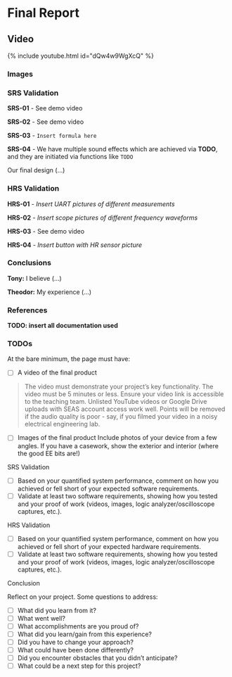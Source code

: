 # Final Report

## Video

{% include youtube.html id="dQw4w9WgXcQ" %}

### Images

### SRS Validation

**SRS-01** - See demo video

**SRS-02** - See demo video

**SRS-03** - `Insert formula here`

**SRS-04** - We have multiple sound effects which are achieved via **TODO**, and they are initiated via functions like `TODO`

Our final design (...)

### HRS Validation

**HRS-01** - *Insert UART pictures of different measurements*

**HRS-02** - *Insert scope pictures of different frequency waveforms*

**HRS-03** - See demo video

**HRS-04** - *Insert button with HR sensor picture*

### Conclusions

**Tony:** I believe (...)

**Theodor:** My experience (...)

### References

**TODO: insert all documentation used**

### TODOs

At the bare minimum, the page must have:

- [ ] A video of the final product

>The video must demonstrate your project’s key functionality.
>The video must be 5 minutes or less.
>Ensure your video link is accessible to the teaching team. Unlisted YouTube videos or Google Drive uploads with SEAS account access work well.
>Points will be removed if the audio quality is poor - say, if you filmed your video in a noisy electrical engineering lab.

- [ ] Images of the final product
        Include photos of your device from a few angles.
        If you have a casework, show the exterior and interior (where the good EE bits are!)

SRS Validation

- [ ] Based on your quantified system performance, comment on how you achieved or fell short of your expected software requirements.
- [ ] Validate at least two software requirements, showing how you tested and your proof of work (videos, images, logic analyzer/oscilloscope captures, etc.).

HRS Validation

- [ ] Based on your quantified system performance, comment on how you achieved or fell short of your expected hardware requirements.
- [ ] Validate at least two software requirements, showing how you tested and your proof of work (videos, images, logic analyzer/oscilloscope captures, etc.).

Conclusion

Reflect on your project. Some questions to address:

- [ ] What did you learn from it?
- [ ] What went well?
- [ ] What accomplishments are you proud of?
- [ ] What did you learn/gain from this experience?
- [ ] Did you have to change your approach?
- [ ] What could have been done differently?
- [ ] Did you encounter obstacles that you didn’t anticipate?
- [ ] What could be a next step for this project?
